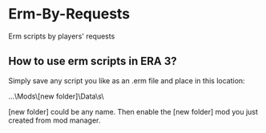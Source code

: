 # Erm-By-Requests
 Erm scripts by players' requests

## **How to use erm scripts in ERA 3?**

Simply save any script you like as an .erm file and place in this location:

...\Mods\\[new folder]\Data\s\

[new folder] could be any name. Then enable the [new folder] mod you just created from mod manager.
